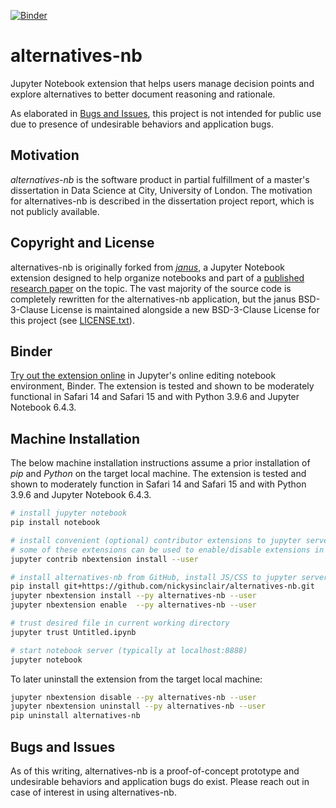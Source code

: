 [![Binder](https://mybinder.org/badge_logo.svg)](https://beta.mybinder.org/v2/gh/nickysinclair/alternatives-nb/HEAD?urlpath=/tree/Untitled.ipynb)

# alternatives-nb

Jupyter Notebook extension that helps users manage decision points and explore alternatives to better document reasoning and rationale.

As elaborated in [Bugs and Issues](#bugs-and-issues), this project is not intended for public use due to presence of undesirable behaviors and application bugs.

## Motivation

_alternatives-nb_ is the software product in partial fulfillment of a master's dissertation in Data Science at City, University of London. The motivation for alternatives-nb is described in the dissertation project report, which is not publicly available.

## Copyright and License

alternatives-nb is originally forked from [_janus_](https://github.com/acrule/janus), a Jupyter Notebook extension designed to help organize notebooks and part of a [published research paper](https://dl.acm.org/doi/pdf/10.1145/3274419) on the topic. The vast majority of the source code is completely rewritten for the alternatives-nb application, but the janus BSD-3-Clause License is maintained alongside a new BSD-3-Clause License for this project (see [LICENSE.txt](/LICENSE.txt)).

## Binder

[Try out the extension online](https://beta.mybinder.org/v2/gh/nickysinclair/alternatives-nb/HEAD?urlpath=/tree/Untitled.ipynb) in Jupyter's online editing notebook environment, Binder. The extension is tested and shown to be moderately functional in Safari 14 and Safari 15 and with Python 3.9.6 and Jupyter Notebook 6.4.3.

## Machine Installation

The below machine installation instructions assume a prior installation of _pip_ and _Python_ on the target local machine. The extension is tested and shown to moderately function in Safari 14 and Safari 15 and with Python 3.9.6 and Jupyter Notebook 6.4.3.

```bash
# install jupyter notebook
pip install notebook

# install convenient (optional) contributor extensions to jupyter server
# some of these extensions can be used to enable/disable extensions in UI
jupyter contrib nbextension install --user

# install alternatives-nb from GitHub, install JS/CSS to jupyter server, enable
pip install git+https://github.com/nickysinclair/alternatives-nb.git
jupyter nbextension install --py alternatives-nb --user
jupyter nbextension enable  --py alternatives-nb --user

# trust desired file in current working directory
jupyter trust Untitled.ipynb

# start notebook server (typically at localhost:8888)
jupyter notebook
```

To later uninstall the extension from the target local machine:

```bash
jupyter nbextension disable --py alternatives-nb --user
jupyter nbextension uninstall --py alternatives-nb --user
pip uninstall alternatives-nb
```

## Bugs and Issues

As of this writing, alternatives-nb is a proof-of-concept prototype and undesirable behaviors and application bugs do exist. Please reach out in case of interest in using alternatives-nb.
